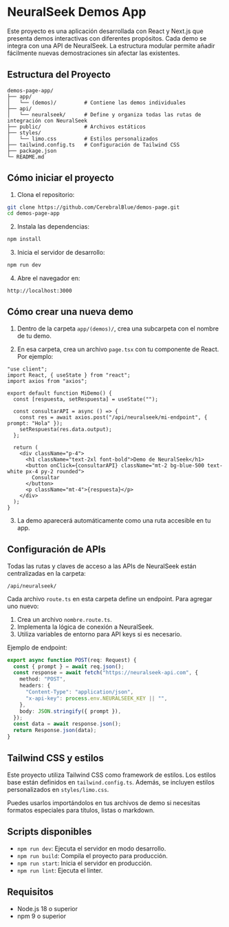 # NeuralSeek Demos App

Este proyecto es una aplicación desarrollada con React y Next.js que presenta demos interactivas con diferentes propósitos. Cada demo se integra con una API de NeuralSeek. La estructura modular permite añadir fácilmente nuevas demostraciones sin afectar las existentes.

## Estructura del Proyecto

```
demos-page-app/
├── app/
│   └── (demos)/         # Contiene las demos individuales
├── api/
│   └── neuralseek/      # Define y organiza todas las rutas de integración con NeuralSeek
├── public/              # Archivos estáticos
├── styles/
│   └── limo.css         # Estilos personalizados
├── tailwind.config.ts   # Configuración de Tailwind CSS
├── package.json
└─ README.md
```

## Cómo iniciar el proyecto

1. Clona el repositorio:

```bash
git clone https://github.com/CerebralBlue/demos-page.git
cd demos-page-app
```

2. Instala las dependencias:

```bash
npm install
```

3. Inicia el servidor de desarrollo:

```bash
npm run dev
```

4. Abre el navegador en:

```
http://localhost:3000
```

## Cómo crear una nueva demo

1. Dentro de la carpeta `app/(demos)/`, crea una subcarpeta con el nombre de tu demo.

2. En esa carpeta, crea un archivo `page.tsx` con tu componente de React. Por ejemplo:

```tsx
"use client";
import React, { useState } from "react";
import axios from "axios";

export default function MiDemo() {
  const [respuesta, setRespuesta] = useState("");

  const consultarAPI = async () => {
    const res = await axios.post("/api/neuralseek/mi-endpoint", { prompt: "Hola" });
    setRespuesta(res.data.output);
  };

  return (
    <div className="p-4">
      <h1 className="text-2xl font-bold">Demo de NeuralSeek</h1>
      <button onClick={consultarAPI} className="mt-2 bg-blue-500 text-white px-4 py-2 rounded">
        Consultar
      </button>
      <p className="mt-4">{respuesta}</p>
    </div>
  );
}
```

3. La demo aparecerá automáticamente como una ruta accesible en tu app.

## Configuración de APIs

Todas las rutas y claves de acceso a las APIs de NeuralSeek están centralizadas en la carpeta:

```
/api/neuralseek/
```

Cada archivo `route.ts` en esta carpeta define un endpoint. Para agregar uno nuevo:

1. Crea un archivo `nombre.route.ts`.
2. Implementa la lógica de conexión a NeuralSeek.
3. Utiliza variables de entorno para API keys si es necesario.

Ejemplo de endpoint:

```ts
export async function POST(req: Request) {
  const { prompt } = await req.json();
  const response = await fetch("https://neuralseek-api.com", {
    method: "POST",
    headers: {
      "Content-Type": "application/json",
      "x-api-key": process.env.NEURALSEEK_KEY || "",
    },
    body: JSON.stringify({ prompt }),
  });
  const data = await response.json();
  return Response.json(data);
}
```

## Tailwind CSS y estilos

Este proyecto utiliza Tailwind CSS como framework de estilos. Los estilos base están definidos en `tailwind.config.ts`. Además, se incluyen estilos personalizados en `styles/limo.css`.

Puedes usarlos importándolos en tus archivos de demo si necesitas formatos especiales para títulos, listas o markdown.

## Scripts disponibles

* `npm run dev`: Ejecuta el servidor en modo desarrollo.
* `npm run build`: Compila el proyecto para producción.
* `npm run start`: Inicia el servidor en producción.
* `npm run lint`: Ejecuta el linter.

## Requisitos

* Node.js 18 o superior
* npm 9 o superior